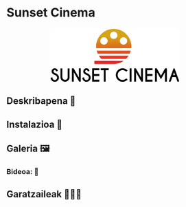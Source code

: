 # Sunset Cinema
<!-- Badges -->

<!-- Logo -->
<div align="center">

<img src="img/logo_sunset_cinema.png" alt="Logo Sunset Cinema" width="300px">

</div>

## Deskribapena 📝


## Instalazioa 🚀


## Galeria 🖼
### Bideoa: 🎥

## Garatzaileak 👨🏻‍💻